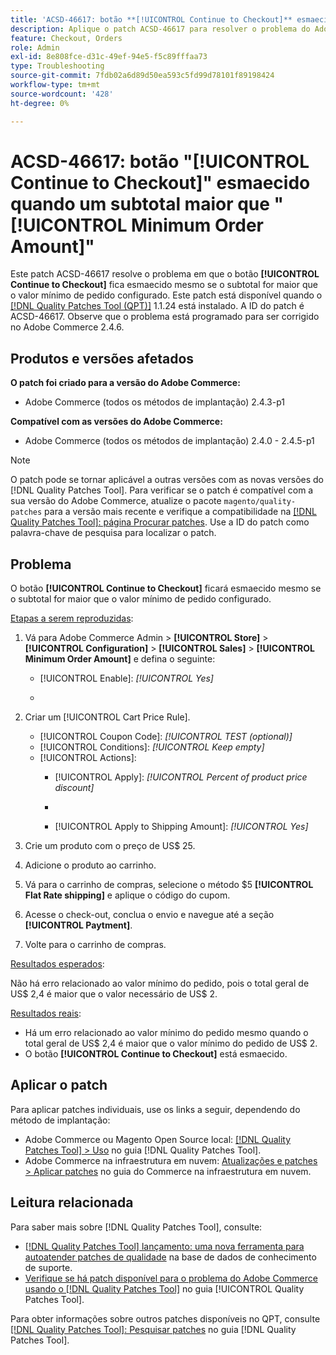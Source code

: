 ```yaml
---
title: 'ACSD-46617: botão **[!UICONTROL Continue to Checkout]** esmaecido quando o subtotal é maior que o valor mínimo de pedido configurado'
description: Aplique o patch ACSD-46617 para resolver o problema do Adobe Commerce em que o botão **[!UICONTROL Continue to Checkout]** fica esmaecido mesmo se o subtotal for maior que a quantidade mínima de pedido configurada.
feature: Checkout, Orders
role: Admin
exl-id: 8e808fce-d31c-49ef-94e5-f5c89fffaa73
type: Troubleshooting
source-git-commit: 7fdb02a6d89d50ea593c5fd99d78101f89198424
workflow-type: tm+mt
source-wordcount: '428'
ht-degree: 0%

---
```


# ACSD-46617: botão &quot;[!UICONTROL Continue to Checkout]&quot; esmaecido quando um subtotal maior que &quot;[!UICONTROL Minimum Order Amount]&quot;

Este patch ACSD-46617 resolve o problema em que o botão **[!UICONTROL Continue to Checkout]** fica esmaecido mesmo se o subtotal for maior que o valor mínimo de pedido configurado. Este patch está disponível quando o [[!DNL Quality Patches Tool (QPT)]](https://experienceleague.adobe.com/pt-br/docs/commerce-operations/tools/quality-patches-tool/quality-patches-tool-to-self-serve-quality-patches) 1.1.24 está instalado. A ID do patch é ACSD-46617. Observe que o problema está programado para ser corrigido no Adobe Commerce 2.4.6.

## Produtos e versões afetados

**O patch foi criado para a versão do Adobe Commerce:**

* Adobe Commerce (todos os métodos de implantação) 2.4.3-p1

**Compatível com as versões do Adobe Commerce:**

* Adobe Commerce (todos os métodos de implantação) 2.4.0 - 2.4.5-p1

>[!NOTE]
>
>O patch pode se tornar aplicável a outras versões com as novas versões do [!DNL Quality Patches Tool]. Para verificar se o patch é compatível com a sua versão do Adobe Commerce, atualize o pacote `magento/quality-patches` para a versão mais recente e verifique a compatibilidade na [[!DNL Quality Patches Tool]: página Procurar patches](https://experienceleague.adobe.com/tools/commerce-quality-patches/index.html?lang=pt-BR). Use a ID do patch como palavra-chave de pesquisa para localizar o patch.

## Problema

O botão **[!UICONTROL Continue to Checkout]** ficará esmaecido mesmo se o subtotal for maior que o valor mínimo de pedido configurado.

<u>Etapas a serem reproduzidas</u>:

1. Vá para Adobe Commerce Admin > **[!UICONTROL Store]** > **[!UICONTROL Configuration]** > **[!UICONTROL Sales]** > **[!UICONTROL Minimum Order Amount]** e defina o seguinte:
   * [!UICONTROL Enable]: *[!UICONTROL Yes]*
   * &#x200B;

     [!UICONTROL Minimum Amount]: *2*

1. Criar um [!UICONTROL Cart Price Rule].
   * [!UICONTROL Coupon Code]: *[!UICONTROL TEST (optional)]*
   * [!UICONTROL Conditions]: *[!UICONTROL Keep empty]*
   * [!UICONTROL Actions]:
      * [!UICONTROL Apply]: *[!UICONTROL Percent of product price discount]*
      * &#x200B;

        [!UICONTROL Discount Amount]: *92*
      * [!UICONTROL Apply to Shipping Amount]: *[!UICONTROL Yes]*
1. Crie um produto com o preço de US$ 25.
1. Adicione o produto ao carrinho.
1. Vá para o carrinho de compras, selecione o método $5 **[!UICONTROL Flat Rate shipping]** e aplique o código do cupom.
1. Acesse o check-out, conclua o envio e navegue até a seção **[!UICONTROL Paytment]**.
1. Volte para o carrinho de compras.

<u>Resultados esperados</u>:

Não há erro relacionado ao valor mínimo do pedido, pois o total geral de US$ 2,4 é maior que o valor necessário de US$ 2.

<u>Resultados reais</u>:

* Há um erro relacionado ao valor mínimo do pedido mesmo quando o total geral de US$ 2,4 é maior que o valor mínimo do pedido de US$ 2.
* O botão **[!UICONTROL Continue to Checkout]** está esmaecido.

## Aplicar o patch

Para aplicar patches individuais, use os links a seguir, dependendo do método de implantação:

* Adobe Commerce ou Magento Open Source local: [[!DNL Quality Patches Tool] > Uso](/help/tools/quality-patches-tool/usage.md) no guia [!DNL Quality Patches Tool].
* Adobe Commerce na infraestrutura em nuvem: [Atualizações e patches > Aplicar patches](https://experienceleague.adobe.com/docs/commerce-cloud-service/user-guide/develop/upgrade/apply-patches.html?lang=pt-BR) no guia do Commerce na infraestrutura em nuvem.

## Leitura relacionada

Para saber mais sobre [!DNL Quality Patches Tool], consulte:

* [[!DNL Quality Patches Tool] lançamento: uma nova ferramenta para autoatender patches de qualidade](https://experienceleague.adobe.com/pt-br/docs/commerce-operations/tools/quality-patches-tool/quality-patches-tool-to-self-serve-quality-patches) na base de dados de conhecimento de suporte.
* [Verifique se há patch disponível para o problema do Adobe Commerce usando o  [!DNL Quality Patches Tool]](/help/tools/quality-patches-tool/patches-available-in-qpt/check-patch-for-magento-issue-with-magento-quality-patches.md) no guia [!UICONTROL Quality Patches Tool].


Para obter informações sobre outros patches disponíveis no QPT, consulte [[!DNL Quality Patches Tool]: Pesquisar patches](https://experienceleague.adobe.com/tools/commerce-quality-patches/index.html?lang=pt-BR) no guia [!DNL Quality Patches Tool].
